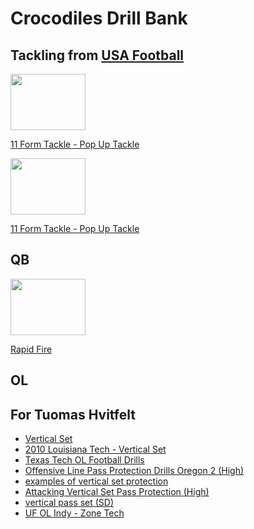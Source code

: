 # Crocodiles Drill Bank

## Tackling from [USA Football](https://usafootball.com/development-training/tackling-systems/)

<img src="https://i9.ytimg.com/vi/_ELmfYad7Gw/mq3.jpg?sqp=CNzR05AG&rs=AOn4CLAv27ydgEeYLdyVc6c0AyvzISabbg" width="120" height="90">

[11 Form Tackle - Pop Up Tackle](https://www.youtube.com/watch?v=_ELmfYad7Gw)

<a href="https://www.youtube.com/watch?v=_ELmfYad7Gw">
<img src="https://i9.ytimg.com/vi/_ELmfYad7Gw/mq3.jpg?sqp=CNzR05AG&rs=AOn4CLAv27ydgEeYLdyVc6c0AyvzISabbg" width="120" height="90">
</a>

[11 Form Tackle - Pop Up Tackle](https://www.youtube.com/watch?v=_ELmfYad7Gw)

## QB

<img src="https://videoapi-muybridge.vimeocdn.com/animated-thumbnails/image/0e33834c-461a-4581-bf50-f7fb7ba14647.gif?ClientID=vimeo-core-prod&Date=1643993204&Signature=d9096bce83815b089495fc67ee1dbe261e0ee516" width="120" height="90">

[Rapid Fire](https://www.youtube.com/watch?v=DG9MP0iV4pI)

## OL

## For Tuomas Hvitfelt
- [Vertical Set](<pdf/Offensive Line - Vertical Set.pdf>)
- [2010 Louisiana Tech - Vertical Set](https://vimeo.com/674363823)
- [Texas Tech OL Football Drills](https://vimeo.com/674363897)
- [Offensive Line Pass Protection Drills Oregon 2 (High)](https://vimeo.com/674377992)
- [examples of vertical set protection](https://vimeo.com/674377919)
- [Attacking Vertical Set Pass Protection (High)](https://vimeo.com/674378081)
- [vertical pass set (SD)](https://vimeo.com/674363837)
- [UF OL Indy - Zone Tech](https://vimeo.com/674363831)
